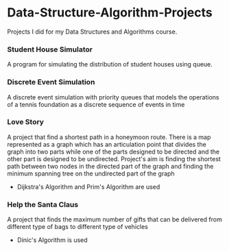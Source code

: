 # Data-Structure-Algorithm-Projects
Projects I did for my Data Structures and Algorithms course.

### Student House Simulator
A program for simulating the distribution of student houses using queue.

### Discrete Event Simulation
A discrete event simulation with priority queues that models the operations of a tennis foundation as a discrete sequence of events in time

### Love Story
A project that find a shortest path in a honeymoon route. There is a map represented as a graph which has an articulation point that divides the graph into two parts while one of the parts designed to be directed and the other part is designed to be undirected. Project's aim is finding the shortest path between two nodes in the directed part of the graph and finding the minimum spanning tree on the undirected part of the graph

- Dijkstra's Algorithm and Prim's Algorithm are used

### Help the Santa Claus
A project that finds the maximum number of gifts that can be delivered from different type of bags to different type of vehicles

- Dinic's Algorithm is used
